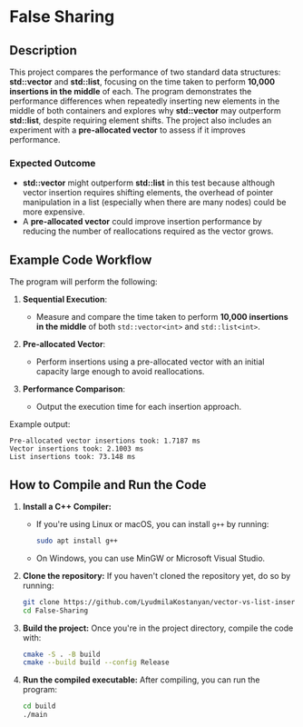 # False Sharing

## Description

This project compares the performance of two standard data structures: **std::vector<int>** and **std::list<int>**, focusing on the time taken to perform **10,000 insertions in the middle** of each. The program demonstrates the performance differences when repeatedly inserting new elements in the middle of both containers and explores why **std::vector** may outperform **std::list**, despite requiring element shifts. The project also includes an experiment with a **pre-allocated vector** to assess if it improves performance.

### Expected Outcome

- **std::vector** might outperform **std::list** in this test because although vector insertion requires shifting elements, the overhead of pointer manipulation in a list (especially when there are many nodes) could be more expensive.
- A **pre-allocated vector** could improve insertion performance by reducing the number of reallocations required as the vector grows.

## Example Code Workflow

The program will perform the following:

1. **Sequential Execution**:
   - Measure and compare the time taken to perform **10,000 insertions in the middle** of both `std::vector<int>` and `std::list<int>`.
   
2. **Pre-allocated Vector**:
   - Perform insertions using a pre-allocated vector with an initial capacity large enough to avoid reallocations.
   
3. **Performance Comparison**:
   - Output the execution time for each insertion approach.

Example output:

```
Pre-allocated vector insertions took: 1.7187 ms
Vector insertions took: 2.1003 ms
List insertions took: 73.148 ms
```

## How to Compile and Run the Code

1. **Install a C++ Compiler:**
   - If you're using Linux or macOS, you can install `g++` by running:
     ```bash
     sudo apt install g++
     ```
   - On Windows, you can use MinGW or Microsoft Visual Studio.

2. **Clone the repository:**
   If you haven't cloned the repository yet, do so by running:
   ```bash
   git clone https://github.com/LyudmilaKostanyan/vector-vs-list-insert.git
   cd False-Sharing
   ```

3. **Build the project:**
   Once you're in the project directory, compile the code with:
   ```bash
   cmake -S . -B build
   cmake --build build --config Release
   ```

4. **Run the compiled executable:**
   After compiling, you can run the program:
   ```bash
   cd build
   ./main
   ```


